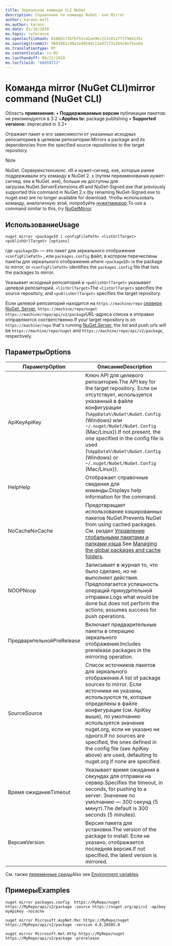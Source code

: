 ```yaml
---
title: Зеркальная команда CLI NuGet
description: Справочник по команде NuGet. exe Mirror
author: karann-msft
ms.author: karann
ms.date: 01/18/2018
ms.topic: reference
ms.openlocfilehash: 81866172bfbf55c42ee96c213c0117f1f986235c
ms.sourcegitcommit: 9803981c90a1ed954dc11ed71731264c0e75ea0a
ms.translationtype: MT
ms.contentlocale: ru-RU
ms.lasthandoff: 08/12/2019
ms.locfileid: "68959713"
---
```

# <a name="mirror-command-nuget-cli"></a><span data-ttu-id="10c97-103">Команда mirror (NuGet CLI)</span><span class="sxs-lookup"><span data-stu-id="10c97-103">mirror command (NuGet CLI)</span></span>

<span data-ttu-id="10c97-104">Область **применения:** &bullet; **Поддерживаемые версии** публикации пакетов: не рекомендуется в 3.2 +</span><span class="sxs-lookup"><span data-stu-id="10c97-104">**Applies to:** package publishing &bullet; **Supported versions:** deprecated in 3.2+</span></span>

<span data-ttu-id="10c97-105">Отражает пакет и его зависимости от указанных исходных репозиториев в целевом репозитории.</span><span class="sxs-lookup"><span data-stu-id="10c97-105">Mirrors a package and its dependencies from the specified source repositories to the target repository.</span></span>

> [!NOTE]
> <span data-ttu-id="10c97-106">NuGet. Серверекстенсионс. dll и нужет-сигнед. exe, которые ранее поддерживали эту команду в NuGet 2. x (путем переименования нужет-сигнед. exe в NuGet. exe), больше не доступны для загрузки.</span><span class="sxs-lookup"><span data-stu-id="10c97-106">NuGet.ServerExtensions.dll and NuGet-Signed.exe that previously supported this command in NuGet 2.x (by renaming NuGet-Signed.exe to nuget.exe) are no longer available for download.</span></span> <span data-ttu-id="10c97-107">Чтобы использовать команду, аналогичную этой, попробуйте [нужетмиррор](https://www.nuget.org/packages/NuGetMirror/).</span><span class="sxs-lookup"><span data-stu-id="10c97-107">To use a command similar to this, try [NuGetMirror](https://www.nuget.org/packages/NuGetMirror/).</span></span>

## <a name="usage"></a><span data-ttu-id="10c97-108">Использование</span><span class="sxs-lookup"><span data-stu-id="10c97-108">Usage</span></span>

```cli
nuget mirror <packageID | configFilePath> <listUrlTarget> <publishUrlTarget> [options]
```

<span data-ttu-id="10c97-109">где `<packageID>` — это пакет для зеркального отображения `<configFilePath>` , или `packages.config` файл, в котором перечислены пакеты для зеркального отображения.</span><span class="sxs-lookup"><span data-stu-id="10c97-109">where `<packageID>` is the package to mirror, or `<configFilePath>` identifies the `packages.config` file that lists the packages to mirror.</span></span>

<span data-ttu-id="10c97-110">Указывает исходный репозиторий и `<publishUrlTarget>` указывает целевой репозиторий. `<listUrlTarget>`</span><span class="sxs-lookup"><span data-stu-id="10c97-110">The `<listUrlTarget>` specifies the source repository, and `<publishUrlTarget>` specifies the target repository.</span></span>

<span data-ttu-id="10c97-111">Если целевой репозиторий находится на `https://machine/repo` [сервере NuGet. Server](../../hosting-packages/nuget-server.md), `https://machine/repo/nuget` `https://machine/repo/api/v2/package`URL-адреса списка и отправки отправляются соответственно.</span><span class="sxs-lookup"><span data-stu-id="10c97-111">If your target repository is on `https://machine/repo` that's running [NuGet.Server](../../hosting-packages/nuget-server.md), the list and push urls will be `https://machine/repo/nuget` and `https://machine/repo/api/v2/package`, respectively.</span></span>

## <a name="options"></a><span data-ttu-id="10c97-112">Параметры</span><span class="sxs-lookup"><span data-stu-id="10c97-112">Options</span></span>

| <span data-ttu-id="10c97-113">Параметр</span><span class="sxs-lookup"><span data-stu-id="10c97-113">Option</span></span> | <span data-ttu-id="10c97-114">Описание</span><span class="sxs-lookup"><span data-stu-id="10c97-114">Description</span></span> |
| --- | --- |
| <span data-ttu-id="10c97-115">ApiKey</span><span class="sxs-lookup"><span data-stu-id="10c97-115">ApiKey</span></span> | <span data-ttu-id="10c97-116">Ключ API для целевого репозитория.</span><span class="sxs-lookup"><span data-stu-id="10c97-116">The API key for the target repository.</span></span> <span data-ttu-id="10c97-117">Если он отсутствует, используется указанный в файле конфигурации (`%AppData%\NuGet\NuGet.Config` (Windows) или `~/.nuget/NuGet/NuGet.Config` (Mac/Linux)).</span><span class="sxs-lookup"><span data-stu-id="10c97-117">If not present,  the one specified in the config file is used (`%AppData%\NuGet\NuGet.Config` (Windows) or `~/.nuget/NuGet/NuGet.Config` (Mac/Linux)).</span></span> |
| <span data-ttu-id="10c97-118">Help</span><span class="sxs-lookup"><span data-stu-id="10c97-118">Help</span></span> | <span data-ttu-id="10c97-119">Отображает справочные сведения для команды.</span><span class="sxs-lookup"><span data-stu-id="10c97-119">Displays help information for the command.</span></span> |
| <span data-ttu-id="10c97-120">NoCache</span><span class="sxs-lookup"><span data-stu-id="10c97-120">NoCache</span></span> | <span data-ttu-id="10c97-121">Предотвращает использование кэшированных пакетов NuGet.</span><span class="sxs-lookup"><span data-stu-id="10c97-121">Prevents NuGet from using cached packages.</span></span> <span data-ttu-id="10c97-122">См. раздел [Управление глобальными пакетами и папками кэша](../../consume-packages/managing-the-global-packages-and-cache-folders.md).</span><span class="sxs-lookup"><span data-stu-id="10c97-122">See [Managing the global packages and cache folders](../../consume-packages/managing-the-global-packages-and-cache-folders.md).</span></span> |
| <span data-ttu-id="10c97-123">NOOP</span><span class="sxs-lookup"><span data-stu-id="10c97-123">Noop</span></span> | <span data-ttu-id="10c97-124">Записывает в журнал то, что было сделано, но не выполняет действия. Предполагается успешность операций принудительной отправки.</span><span class="sxs-lookup"><span data-stu-id="10c97-124">Logs what would be done but does not perform the actions; assumes success for push operations.</span></span> |
| <span data-ttu-id="10c97-125">Предварительной</span><span class="sxs-lookup"><span data-stu-id="10c97-125">PreRelease</span></span> | <span data-ttu-id="10c97-126">Включает предварительные пакеты в операцию зеркального отображения.</span><span class="sxs-lookup"><span data-stu-id="10c97-126">Includes prerelease packages in the mirroring operation.</span></span> |
| <span data-ttu-id="10c97-127">Source</span><span class="sxs-lookup"><span data-stu-id="10c97-127">Source</span></span> | <span data-ttu-id="10c97-128">Список источников пакетов для зеркального отображения.</span><span class="sxs-lookup"><span data-stu-id="10c97-128">A list of package sources to mirror.</span></span> <span data-ttu-id="10c97-129">Если источники не указаны, используются те, которые определены в файле конфигурации (см. ApiKey выше), по умолчанию используется значение nuget.org, если не указано ни одного.</span><span class="sxs-lookup"><span data-stu-id="10c97-129">If no sources are specified, the ones defined in the config file (see ApiKey above) are used, defaulting to nuget.org if none are specified.</span></span> |
| <span data-ttu-id="10c97-130">Время ожидания</span><span class="sxs-lookup"><span data-stu-id="10c97-130">Timeout</span></span> | <span data-ttu-id="10c97-131">Указывает время ожидания в секундах для отправки на сервер.</span><span class="sxs-lookup"><span data-stu-id="10c97-131">Specifies the timeout, in seconds, for pushing to a server.</span></span> <span data-ttu-id="10c97-132">Значение по умолчанию — 300 секунд (5 минут).</span><span class="sxs-lookup"><span data-stu-id="10c97-132">The default is 300 seconds (5 minutes).</span></span> |
| <span data-ttu-id="10c97-133">Версия</span><span class="sxs-lookup"><span data-stu-id="10c97-133">Version</span></span> | <span data-ttu-id="10c97-134">Версия пакета для установки.</span><span class="sxs-lookup"><span data-stu-id="10c97-134">The version of the package to install.</span></span> <span data-ttu-id="10c97-135">Если не указано, отображается последняя версия.</span><span class="sxs-lookup"><span data-stu-id="10c97-135">If not specified, the latest version is mirrored.</span></span> |

<span data-ttu-id="10c97-136">См. также [переменные среды](cli-ref-environment-variables.md)</span><span class="sxs-lookup"><span data-stu-id="10c97-136">Also see [Environment variables](cli-ref-environment-variables.md)</span></span>

## <a name="examples"></a><span data-ttu-id="10c97-137">Примеры</span><span class="sxs-lookup"><span data-stu-id="10c97-137">Examples</span></span>

```cli
nuget mirror packages.config  https://MyRepo/nuget https://MyRepo/api/v2/package -source https://nuget.org/api/v2 -apikey myApiKey -nocache

nuget mirror Microsoft.AspNet.Mvc https://MyRepo/nuget https://MyRepo/api/v2/package -version 4.0.20505.0

nuget mirror Microsoft.Net.Http https://MyRepo/nuget https://MyRepo/api/v2/package -prerelease
```
